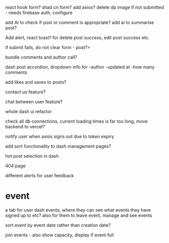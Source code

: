 react hook form?
shad cn form?
add axios?
delete dp image if not submitted - needs firebase auth, configure

add AI to check if post or comment is appropriate?
add ai to summarise post?

Add alert, react toast? for delete post success, edit post success etc.

if submit fails, do not clear form - post?>

bundle comments and author call?

dash post accordion, dropdown info for
-author
-updated at
-how many comments

add likes and saves to posts?

contact us feature?

chat between user feature?

whole dash ui refactor

check all db connections, current loading times is far too long, move backend to vercel?

notify user when axios signs out due to token expiry

add sort functionality to dash management pages?

hot post selection in dash

404 page

different alerts for user feedback

# event

a tab for user dash events, where they can see what events they have signed up to etc? also for them to leave event, manage and see events

sort event by event date rather than creation date?

join events - also show capacity, display if event full
